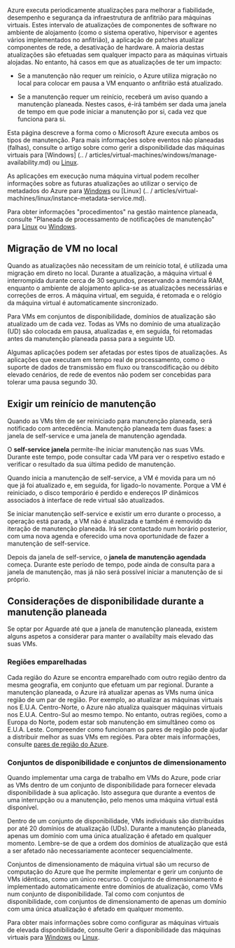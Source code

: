 Azure executa periodicamente atualizações para melhorar a fiabilidade, desempenho e segurança da infraestrutura de anfitrião para máquinas virtuais. Estes intervalo de atualizações de componentes de software no ambiente de alojamento (como o sistema operativo, hipervisor e agentes vários implementados no anfitrião), a aplicação de patches atualizar componentes de rede, a desativação de hardware. A maioria destas atualizações são efetuadas sem qualquer impacto para as máquinas virtuais alojadas. No entanto, há casos em que as atualizações de ter um impacto:

- Se a manutenção não requer um reinício, o Azure utiliza migração no local para colocar em pausa a VM enquanto o anfitrião está atualizado.

- Se a manutenção requer um reinício, receberá um aviso quando a manutenção planeada. Nestes casos, é-irá também ser dada uma janela de tempo em que pode iniciar a manutenção por si, cada vez que funciona para si.

Esta página descreve a forma como o Microsoft Azure executa ambos os tipos de manutenção. Para mais informações sobre eventos não planeadas (falhas), consulte o artigo sobre como gerir a disponibilidade das máquinas virtuais para [Windows] (.. / articles/virtual-machines/windows/manage-availability.md) ou [Linux](../articles/virtual-machines/linux/manage-availability.md).

As aplicações em execução numa máquina virtual podem recolher informações sobre as futuras atualizações ao utilizar o serviço de metadados do Azure para [Windows](../articles/virtual-machines/windows/instance-metadata-service.md) ou [Linux] (.. / articles/virtual-machines/linux/instance-metadata-service.md).

Para obter informações "procedimentos" na gestão maintence planeada, consulte "Planeada de processamento de notificações de manutenção" para [Linux](../articles/virtual-machines/linux/maintenance-notifications.md) ou [Windows](../articles/virtual-machines/windows/maintenance-notifications.md).

## <a name="in-place-vm-migration"></a>Migração de VM no local

Quando as atualizações não necessitam de um reinício total, é utilizada uma migração em direto no local. Durante a atualização, a máquina virtual é interrompida durante cerca de 30 segundos, preservando a memória RAM, enquanto o ambiente de alojamento aplica-se as atualizações necessárias e correções de erros. A máquina virtual, em seguida, é retomada e o relógio da máquina virtual é automaticamente sincronizado.

Para VMs em conjuntos de disponibilidade, domínios de atualização são atualizado um de cada vez. Todas as VMs no domínio de uma atualização (UD) são colocada em pausa, atualizadas e, em seguida, foi retomadas antes da manutenção planeada passa para a seguinte UD.

Algumas aplicações podem ser afetadas por estes tipos de atualizações. As aplicações que executam em tempo real de processamento, como o suporte de dados de transmissão em fluxo ou transcodificação ou débito elevado cenários, de rede de eventos não podem ser concebidas para tolerar uma pausa segundo 30. <!-- sooooo, what should they do? --> 


## <a name="maintenance-requiring-a-reboot"></a>Exigir um reinício de manutenção

Quando as VMs têm de ser reiniciado para manutenção planeada, será notificado com antecedência. Manutenção planeada tem duas fases: a janela de self-service e uma janela de manutenção agendada.

O **self-service janela** permite-lhe iniciar manutenção nas suas VMs. Durante este tempo, pode consultar cada VM para ver o respetivo estado e verificar o resultado da sua última pedido de manutenção.

Quando inicia a manutenção de self-service, a VM é movida para um nó que já foi atualizado e, em seguida, for ligado-lo novamente. Porque a VM é reiniciado, o disco temporário é perdido e endereços IP dinâmicos associados à interface de rede virtual são atualizados.

Se iniciar manutenção self-service e existir um erro durante o processo, a operação está parada, a VM não é atualizada e também é removido da iteração de manutenção planeada. Irá ser contactado num horário posterior, com uma nova agenda e oferecido uma nova oportunidade de fazer a manutenção de self-service. 

Depois da janela de self-service, o **janela de manutenção agendada** começa. Durante este período de tempo, pode ainda de consulta para a janela de manutenção, mas já não será possível iniciar a manutenção de si próprio.

## <a name="availability-considerations-during-planned-maintenance"></a>Considerações de disponibilidade durante a manutenção planeada 

Se optar por Aguarde até que a janela de manutenção planeada, existem alguns aspetos a considerar para manter o availabilty mais elevado das suas VMs. 

### <a name="paired-regions"></a>Regiões emparelhadas

Cada região do Azure se encontra emparelhado com outro região dentro da mesma geografia, em conjunto que efetuam um par regional. Durante a manutenção planeada, o Azure irá atualizar apenas as VMs numa única região de um par de região. Por exemplo, ao atualizar as máquinas virtuais nos E.U.A. Centro-Norte, o Azure não atualiza quaisquer máquinas virtuais nos E.U.A. Centro-Sul ao mesmo tempo. No entanto, outras regiões, como a Europa do Norte, podem estar sob manutenção em simultâneo como os E.U.A. Leste. Compreender como funcionam os pares de região pode ajudar a distribuir melhor as suas VMs em regiões. Para obter mais informações, consulte [pares de região do Azure](https://docs.microsoft.com/azure/best-practices-availability-paired-regions).

### <a name="availability-sets-and-scale-sets"></a>Conjuntos de disponibilidade e conjuntos de dimensionamento

Quando implementar uma carga de trabalho em VMs do Azure, pode criar as VMs dentro de um conjunto de disponibilidade para fornecer elevada disponibilidade à sua aplicação. Isto assegura que durante a eventos de uma interrupção ou a manutenção, pelo menos uma máquina virtual está disponível.

Dentro de um conjunto de disponibilidade, VMs individuais são distribuídas por até 20 domínios de atualização (UDs). Durante a manutenção planeada, apenas um domínio com uma única atualização é afetado em qualquer momento. Lembre-se de que a ordem dos domínios de atualização que está a ser afetado não necessariamente acontecer sequencialmente. 

Conjuntos de dimensionamento de máquina virtual são um recurso de computação do Azure que lhe permite implementar e gerir um conjunto de VMs idênticas, como um único recurso. O conjunto de dimensionamento é implementado automaticamente entre domínios de atualização, como VMs num conjunto de disponibilidade. Tal como com conjuntos de disponibilidade, com conjuntos de dimensionamento de apenas um domínio com uma única atualização é afetado em qualquer momento.

Para obter mais informações sobre como configurar as máquinas virtuais de elevada disponibilidade, consulte Gerir a disponibilidade das máquinas virtuais para [Windows](../articles/virtual-machines/windows/manage-availability.md) ou [Linux](../articles/virtual-machines/linux/manage-availability.md).
